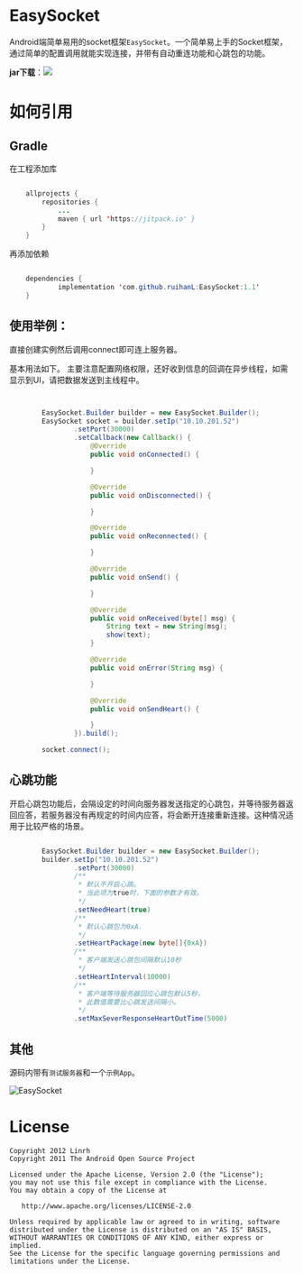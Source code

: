 EasySocket
==============

Android端简单易用的socket框架`EasySocket`。一个简单易上手的Socket框架，通过简单的配置调用就能实现连接，并带有自动重连功能和心跳包的功能。

**jar下载**：[![](https://jitpack.io/v/ruihanL/EasySocket.svg)](https://jitpack.io/#ruihanL/EasySocket)



如何引用
==============
Gradle
------
在工程添加库
```java

	allprojects {
		repositories {
			...
			maven { url 'https://jitpack.io' }
		}
	}


```
再添加依赖
```java

	dependencies {
	        implementation 'com.github.ruihanL:EasySocket:1.1'
	}


```


使用举例：
------

直接创建实例然后调用connect即可连上服务器。

基本用法如下。
主要注意配置网络权限，还好收到信息的回调在异步线程，如需显示到UI，请把数据发送到主线程中。

```java


        EasySocket.Builder builder = new EasySocket.Builder();
        EasySocket socket = builder.setIp("10.10.201.52")
                .setPort(30000)
                .setCallback(new Callback() {
                    @Override
                    public void onConnected() {

                    }

                    @Override
                    public void onDisconnected() {

                    }

                    @Override
                    public void onReconnected() {

                    }

                    @Override
                    public void onSend() {

                    }

                    @Override
                    public void onReceived(byte[] msg) {
                        String text = new String(msg);
                        show(text);
                    }

                    @Override
                    public void onError(String msg) {

                    }

                    @Override
                    public void onSendHeart() {

                    }
                }).build();

        socket.connect();

```

心跳功能
-----
开启心跳包功能后，会隔设定的时间向服务器发送指定的心跳包，并等待服务器返回应答，若服务器没有再规定的时间内应答，将会断开连接重新连接。这种情况适用于比较严格的场景。

```java

		EasySocket.Builder builder = new EasySocket.Builder();
        builder.setIp("10.10.201.52")
                .setPort(30000)
                /**
                 * 默认不开启心跳。
                 * 当此项为true时，下面的参数才有效。
                 */
                .setNeedHeart(true)
                /**
                 * 默认心跳包为0xA.
                 */
                .setHeartPackage(new byte[]{0xA})
                /**
                 * 客户端发送心跳包间隔默认10秒
                 */
                .setHeartInterval(10000)
                /**
                 * 客户端等待服务器回应心跳包默认5秒，
                 * 此数值需要比心跳发送间隔小。
                 */
                .setMaxSeverResponseHeartOutTime(5000)


```


其他
---


源码内带有`测试服务器`和一个`示例App`。

![EasySocket](https://raw.githubusercontent.com/ruihanL/EasySocket/1.1/app.jpg)





License
=======

    Copyright 2012 Linrh
    Copyright 2011 The Android Open Source Project

    Licensed under the Apache License, Version 2.0 (the "License");
    you may not use this file except in compliance with the License.
    You may obtain a copy of the License at

       http://www.apache.org/licenses/LICENSE-2.0

    Unless required by applicable law or agreed to in writing, software
    distributed under the License is distributed on an "AS IS" BASIS,
    WITHOUT WARRANTIES OR CONDITIONS OF ANY KIND, either express or implied.
    See the License for the specific language governing permissions and
    limitations under the License.


